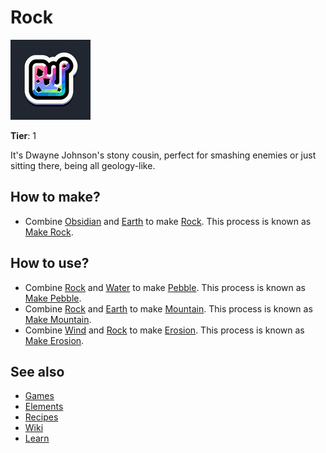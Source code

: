 # Rock

![](../images/item.rock.png)

**Tier**: 1

It's Dwayne Johnson's stony cousin, perfect for smashing enemies or just sitting there, being all geology-like.

## How to make?

* Combine [Obsidian](/wiki/elements/obsidian) and [Earth](/wiki/elements/earth) to make [Rock](/wiki/elements/rock). This process is known as [Make Rock](/wiki/recipes/make-rock).

## How to use?

* Combine [Rock](/wiki/elements/rock) and [Water](/wiki/elements/water) to make [Pebble](/wiki/elements/pebble). This process is known as [Make Pebble](/wiki/recipes/make-pebble).
* Combine [Rock](/wiki/elements/rock) and [Earth](/wiki/elements/earth) to make [Mountain](/wiki/elements/mountain). This process is known as [Make Mountain](/wiki/recipes/make-mountain).
* Combine [Wind](/wiki/elements/wind) and [Rock](/wiki/elements/rock) to make [Erosion](/wiki/elements/erosion). This process is known as [Make Erosion](/wiki/recipes/make-erosion).

## See also

* [Games](/wiki/games)
* [Elements](/wiki/elements)
* [Recipes](/wiki/recipes)
* [Wiki](/wiki/index)
* [Learn](/learn/index)